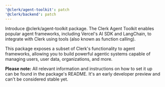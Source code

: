 ```yaml
---
'@clerk/agent-toolkit': patch
'@clerk/backend': patch
---
```


Introduce @clerk/agent-toolkit package. The Clerk Agent Toolkit enables popular agent frameworks, including Vercel's AI SDK and LangChain, to integrate with Clerk using tools (also known as function calling).

This package exposes a subset of Clerk's functionality to agent frameworks, allowing you to build powerful agentic systems capable of managing users, user data, organizations, and more.

**Please note:** All relevant information and instructions on how to set it up can be found in the package's README. It's an early developer preview and can't be considered stable yet.
